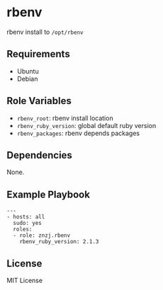 # rbenv

rbenv install to `/opt/rbenv`

## Requirements

- Ubuntu
- Debian

## Role Variables

- `rbenv_root`: rbenv install location
- `rbenv_ruby_version`: global default ruby version
- `rbenv_packages`: rbenv depends packages

## Dependencies

None.

## Example Playbook

    ---
    - hosts: all
      sudo: yes
      roles:
      - role: znzj.rbenv
        rbenv_ruby_version: 2.1.3

## License

MIT License
